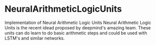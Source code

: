 # NeuralArithmeticLogicUnits
Implementation of Neural Arithmetic Logic Units 
Neural Arithmetic Logic Units is the recent idead proposed by deepmind's amazing team. These units can do learn to do basic arithmetic steps and could be used with LSTM's and similar networks.
